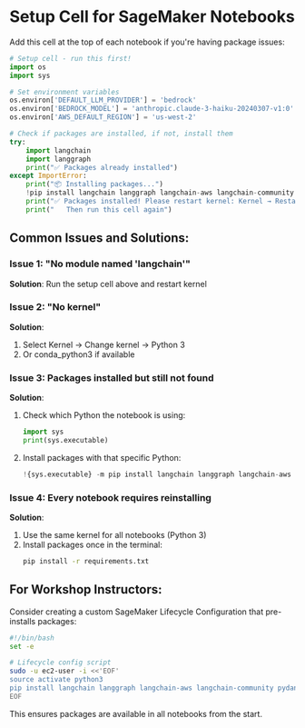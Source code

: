 # Setup Cell for SageMaker Notebooks

Add this cell at the top of each notebook if you're having package issues:

```python
# Setup cell - run this first!
import os
import sys

# Set environment variables
os.environ['DEFAULT_LLM_PROVIDER'] = 'bedrock'
os.environ['BEDROCK_MODEL'] = 'anthropic.claude-3-haiku-20240307-v1:0'
os.environ['AWS_DEFAULT_REGION'] = 'us-west-2'

# Check if packages are installed, if not, install them
try:
    import langchain
    import langgraph
    print("✅ Packages already installed")
except ImportError:
    print("📦 Installing packages...")
    !pip install langchain langgraph langchain-aws langchain-community pydantic boto3 python-dotenv duckduckgo-search
    print("✅ Packages installed! Please restart kernel: Kernel → Restart")
    print("   Then run this cell again")
```

## Common Issues and Solutions:

### Issue 1: "No module named 'langchain'"
**Solution**: Run the setup cell above and restart kernel

### Issue 2: "No kernel"
**Solution**: 
1. Select Kernel → Change kernel → Python 3
2. Or conda_python3 if available

### Issue 3: Packages installed but still not found
**Solution**:
1. Check which Python the notebook is using:
   ```python
   import sys
   print(sys.executable)
   ```
2. Install packages with that specific Python:
   ```python
   !{sys.executable} -m pip install langchain langgraph langchain-aws
   ```

### Issue 4: Every notebook requires reinstalling
**Solution**: 
1. Use the same kernel for all notebooks (Python 3)
2. Install packages once in the terminal:
   ```bash
   pip install -r requirements.txt
   ```

## For Workshop Instructors:

Consider creating a custom SageMaker Lifecycle Configuration that pre-installs packages:

```bash
#!/bin/bash
set -e

# Lifecycle config script
sudo -u ec2-user -i <<'EOF'
source activate python3
pip install langchain langgraph langchain-aws langchain-community pydantic boto3 python-dotenv duckduckgo-search
EOF
```

This ensures packages are available in all notebooks from the start.